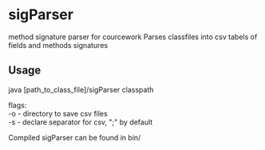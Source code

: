 # sigParser
method signature parser for courcework
Parses classfiles into csv tabels of fields and methods signatures


## Usage
java [path_to_class_file]/sigParser <flags> classpath  

flags:  
  -o <outdir> - directory to save csv files  
  -s <separator sequence> - declare separator for csv, ";" by default  
  
Compiled sigParser can be found in bin/
